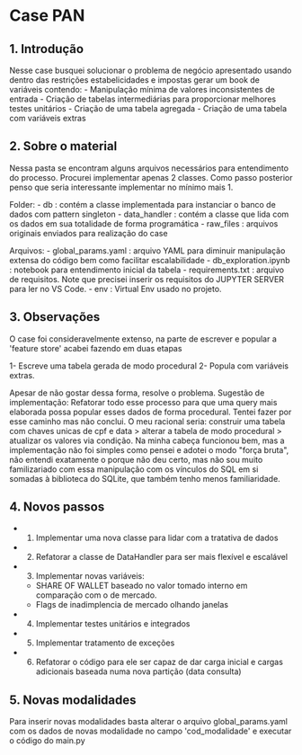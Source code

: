 # Case PAN

## 1. Introdução

Nesse case busquei solucionar o problema de negócio apresentado usando dentro das restrições estabelicidades e impostas
gerar um book de variáveis contendo:
    - Manipulação mínima de valores inconsistentes de entrada
    - Criação de tabelas intermediárias para proporcionar melhores testes unitários
    - Criação de uma tabela agregada
    - Criação de uma tabela com variáveis extras

## 2. Sobre o material

Nessa pasta se encontram alguns arquivos necessários para entendimento do processo.
Procurei implementar apenas 2 classes. Como passo posterior penso que seria interessante implementar no mínimo
mais 1.

Folder:
    - db : contém a classe implementada para instanciar o banco de dados com pattern singleton
    - data_handler : contém a classe que lida com os dados em sua totalidade de forma programática
    - raw_files : arquivos originais enviados para realização do case

Arquivos:
    - global_params.yaml : arquivo YAML para diminuir manipulação extensa do código bem como facilitar escalabilidade
    - db_exploration.ipynb : notebook para entendimento inicial da tabela
    - requirements.txt : arquivo de requisitos. Note que precisei inserir os requisitos do JUPYTER SERVER para ler no VS Code.
    - env : Virtual Env usado no projeto.

## 3. Observações

O case foi consideravelmente extenso, na parte de escrever e popular a 'feature store' acabei fazendo em duas etapas

1- Escreve uma tabela gerada de modo procedural
2- Popula com variáveis extras.

Apesar de não gostar dessa forma, resolve o problema. Sugestão de implementação: Refatorar todo esse processo para que 
uma query mais elaborada possa popular esses dados de forma procedural. Tentei fazer por esse caminho mas não conclui.
O meu racional seria: construir uma tabela com chaves unicas de cpf e data > alterar a tabela de modo procedural >
atualizar os valores via condição.
Na minha cabeça funcionou bem, mas a implementação não foi simples como pensei e adotei o modo "força bruta", não entendi exatamente
o porque não deu certo, mas não sou muito familizariado com essa manipulação com os vínculos do SQL em si somadas à biblioteca do SQLite,
que também tenho menos familiaridade.

## 4. Novos passos

- 1. Implementar uma nova classe para lidar com a tratativa de dados
- 2. Refatorar a classe de DataHandler para ser mais flexível e escalável
- 3. Implementar novas variáveis:
    - SHARE OF WALLET baseado no valor tomado interno em comparação com o de mercado.
    - Flags de inadimplencia de mercado olhando janelas
- 4. Implementar testes unitários e integrados
- 5. Implementar tratamento de exceções
- 6. Refatorar o código para ele ser capaz de dar carga inicial e cargas adicionais baseada numa nova partição (data consulta)

## 5. Novas modalidades

Para inserir novas modalidades basta alterar o arquivo global_params.yaml com os dados de novas modalidade
no campo 'cod_modalidade' e executar o código do main.py